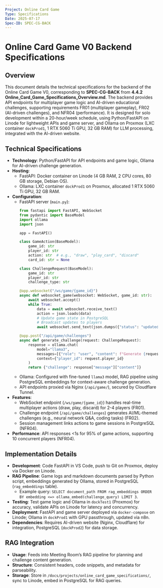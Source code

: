 ```yaml
---
Project: Online Card Game
Type: Specifications
Date: 2025-07-17
Spec-ID: SPEC-CG-BACK
---
```


# Online Card Game V0 Backend Specifications

## Overview
This document details the technical specifications for the backend of the Online Card Game V0, corresponding to **SPEC-CG-BACK** from **4.4.2 Online_Card_Game_Specifications_Overview.md**. The backend provides API endpoints for multiplayer game logic and AI-driven educational challenges, supporting requirements FR01 (multiplayer gameplay), FR02 (AI-driven challenges), and NFR04 (performance). It is designed for solo development within a 20-hour/week schedule, using Python/FastAPI on Linode for lightweight APIs and game server, and Ollama on Proxmox (LXC container `dockProd1`, 1 RTX 5060 Ti GPU, 32 GB RAM) for LLM processing, integrated with the AI-driven website.

## Technical Specifications
- **Technology**: Python/FastAPI for API endpoints and game logic, Ollama for AI-driven challenge generation.
- **Hosting**:
  - FastAPI: Docker container on Linode (4 GB RAM, 2 CPU cores, 80 GB storage, Debian OS).
  - Ollama: LXC container `dockProd1` on Proxmox, allocated 1 RTX 5060 Ti GPU, 32 GB RAM.
- **Configuration**:
  - FastAPI server (`main.py`):
    ```python
    from fastapi import FastAPI, WebSocket
    from pydantic import BaseModel
    import ollama
    import json

    app = FastAPI()

    class GameAction(BaseModel):
        game_id: str
        player_id: str
        action: str  # e.g., "draw", "play_card", "discard"
        card_id: str = None

    class ChallengeRequest(BaseModel):
        game_id: str
        player_id: str
        challenge_type: str

    @app.websocket("/ws/game/{game_id}")
    async def websocket_game(websocket: WebSocket, game_id: str):
        await websocket.accept()
        while True:
            data = await websocket.receive_text()
            action = json.loads(data)
            # Update game state in PostgreSQL
            # Broadcast updates to players
            await websocket.send_text(json.dumps({"status": "updated", "game_id": game_id}))

    @app.post("/api/game/challenges")
    async def generate_challenge(request: ChallengeRequest):
        response = ollama.chat(
            model="llama3",
            messages=[{"role": "user", "content": f"Generate {request.challenge_type} AI/ML challenge for game {request.game_id}"}],
            context={"player_id": request.player_id}
        )
        return {"challenge": response["message"]["content"]}
    ```
  - Ollama: Configured with fine-tuned `llama3` model, RAG pipeline using PostgreSQL embeddings for context-aware challenge generation.
  - API endpoints proxied via Nginx (`/api/game/`), secured by Cloudflare Tunnel.
- **Features**:
  - WebSocket endpoint (`/ws/game/{game_id}`) handles real-time multiplayer actions (draw, play, discard) for 2-4 players (FR01).
  - Challenge endpoint (`/api/game/challenges`) generates AI/ML-themed challenges (e.g., neural network Q&A, coding tasks) (FR02).
  - Session management links actions to game sessions in PostgreSQL (NFR04).
- **Performance**: API responses <1s for 95% of game actions, supporting 10 concurrent players (NFR04).

## Implementation Details
- **Development**: Code FastAPI in VS Code, push to Git on Proxmox, deploy via Docker on Linode.
- **RAG Pipeline**: Game logs and markdown documents parsed by Python script, embeddings generated by Ollama, stored in PostgreSQL (`rag_embeddings` table).
  - Example query: `SELECT document_path FROM rag_embeddings ORDER BY embedding <=> ollama_embed(challenge_query) LIMIT 3`.
- **Testing**: Test game logic and Ollama in `dockTest1` (Proxmox) for accuracy, validate APIs on Linode for latency and concurrency.
- **Deployment**: FastAPI and game server deployed via `docker-compose` on Linode; Ollama in `dockProd1` with GPU passthrough, updated via n8n.
- **Dependencies**: Requires AI-driven website (Nginx, Cloudflare) for integration, PostgreSQL (`dockProd2`) for data storage.

## RAG Integration
- **Usage**: Feeds into Meeting Room’s RAG pipeline for planning and challenge content generation.
- **Structure**: Consistent headers, code snippets, and metadata for parseability.
- **Storage**: Store in `/docs/projects/online_card_game_specifications/`, sync to Linode, embed in PostgreSQL for RAG queries.
